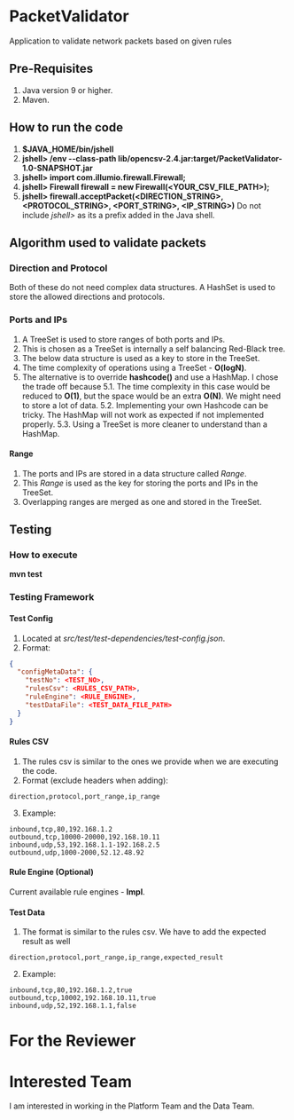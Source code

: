# PacketValidator
Application to validate network packets based on given rules

## Pre-Requisites
1. Java version 9 or higher.
2. Maven.

## How to run the code
1. **$JAVA_HOME/bin/jshell**
2. **jshell> /env --class-path lib/opencsv-2.4.jar:target/PacketValidator-1.0-SNAPSHOT.jar**
3. **jshell> import com.illumio.firewall.Firewall;**
4. **jshell> Firewall firewall = new Firewall(<YOUR_CSV_FILE_PATH>);**
5. **jshell> firewall.acceptPacket(<DIRECTION_STRING>, <PROTOCOL_STRING>, <PORT_STRING>, <IP_STRING>)**
Do not include *jshell>* as its a prefix added in the Java shell.

## Algorithm used to validate packets
### Direction and Protocol
Both of these do not need complex data structures. A HashSet is used to store the allowed directions and protocols.

### Ports and IPs
1. A TreeSet is used to store ranges of both ports and IPs. 
2. This is chosen as a TreeSet is internally a self balancing Red-Black tree. 
3. The below data structure is used as a key to store in the TreeSet. 
4. The time complexity of operations using a TreeSet - **O(logN)**.
5. The alternative is to override **hashcode()** and use a HashMap. I chose the trade off because 
    5.1. The time complexity in this case would be reduced to **O(1)**, but the space would be an extra **O(N)**. We might need to store a lot of data.
    5.2. Implementing your own Hashcode can be tricky. The HashMap will not work as expected if not implemented properly.
    5.3. Using a TreeSet is more cleaner to understand than a HashMap.

#### Range
1. The ports and IPs are stored in a data structure called *Range*. 
2. This *Range* is used as the key for storing the ports and IPs in the TreeSet.
3. Overlapping ranges are merged as one and stored in the TreeSet.

## Testing

### How to execute
**mvn test**

### Testing Framework
#### Test Config
1. Located at *src/test/test-dependencies/test-config.json*.
2. Format:
```json
{
  "configMetaData": {
    "testNo": <TEST_NO>,
    "rulesCsv": <RULES_CSV_PATH>,
    "ruleEngine": <RULE_ENGINE>,
    "testDataFile": <TEST_DATA_FILE_PATH>
  }
}
```

#### Rules CSV
1. The rules csv is similar to the ones we provide when we are executing the code.
2. Format (exclude headers when adding):
```csv
direction,protocol,port_range,ip_range
```
3. Example:
```csv
inbound,tcp,80,192.168.1.2
outbound,tcp,10000-20000,192.168.10.11
inbound,udp,53,192.168.1.1-192.168.2.5
outbound,udp,1000-2000,52.12.48.92
```

#### Rule Engine (Optional)

Current available rule engines - **Impl**.

#### Test Data
1. The format is similar to the rules csv. We have to add the expected result as well
```csv
direction,protocol,port_range,ip_range,expected_result
```
2. Example:
```csv
inbound,tcp,80,192.168.1.2,true
outbound,tcp,10002,192.168.10.11,true
inbound,udp,52,192.168.1.1,false
```

# For the Reviewer

# Interested Team
I am interested in working in the Platform Team and the Data Team. 
